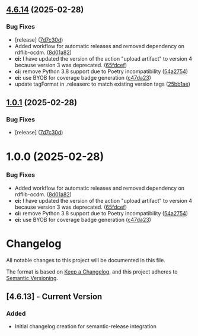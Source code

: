 ## [4.6.14](https://github.com/opencitations/time-agnostic-library/compare/4.6.13...4.6.14) (2025-02-28)


### Bug Fixes

* [release] ([7d7c30d](https://github.com/opencitations/time-agnostic-library/commit/7d7c30d435f69eae771d2516c3a6e298c25aec68))
* Added workflow for automatic releases and removed dependency on rdflib-ocdm. ([8d01a82](https://github.com/opencitations/time-agnostic-library/commit/8d01a82d57c754fd5c6ceb81bbbab6aea1e909c8))
* **ci:** I have updated the version of the action "upload artifact" to version 4 because version 3 was deprecated. ([65fdcef](https://github.com/opencitations/time-agnostic-library/commit/65fdcef36f2d0692e8beb35a6ed3d982c1322e4b))
* **ci:** remove Python 3.8 support due to Poetry incompatibility ([54a2754](https://github.com/opencitations/time-agnostic-library/commit/54a2754cb22819597ac9a616b239f3b13a368136))
* **ci:** use BYOB for coverage badge generation ([c47da23](https://github.com/opencitations/time-agnostic-library/commit/c47da2338913cd73a36e5500f6e4955477de3d67))
* update tagFormat in .releaserc to match existing version tags ([25bb1ae](https://github.com/opencitations/time-agnostic-library/commit/25bb1ae514fbd544274025c154f75fc2b8b5563f))

## [1.0.1](https://github.com/opencitations/time-agnostic-library/compare/v1.0.0...v1.0.1) (2025-02-28)


### Bug Fixes

* [release] ([7d7c30d](https://github.com/opencitations/time-agnostic-library/commit/7d7c30d435f69eae771d2516c3a6e298c25aec68))

# 1.0.0 (2025-02-28)


### Bug Fixes

* Added workflow for automatic releases and removed dependency on rdflib-ocdm. ([8d01a82](https://github.com/opencitations/time-agnostic-library/commit/8d01a82d57c754fd5c6ceb81bbbab6aea1e909c8))
* **ci:** I have updated the version of the action "upload artifact" to version 4 because version 3 was deprecated. ([65fdcef](https://github.com/opencitations/time-agnostic-library/commit/65fdcef36f2d0692e8beb35a6ed3d982c1322e4b))
* **ci:** remove Python 3.8 support due to Poetry incompatibility ([54a2754](https://github.com/opencitations/time-agnostic-library/commit/54a2754cb22819597ac9a616b239f3b13a368136))
* **ci:** use BYOB for coverage badge generation ([c47da23](https://github.com/opencitations/time-agnostic-library/commit/c47da2338913cd73a36e5500f6e4955477de3d67))

# Changelog

All notable changes to this project will be documented in this file.

The format is based on [Keep a Changelog](https://keepachangelog.com/en/1.0.0/),
and this project adheres to [Semantic Versioning](https://semver.org/spec/v2.0.0.html).

## [4.6.13] - Current Version

### Added
- Initial changelog creation for semantic-release integration
